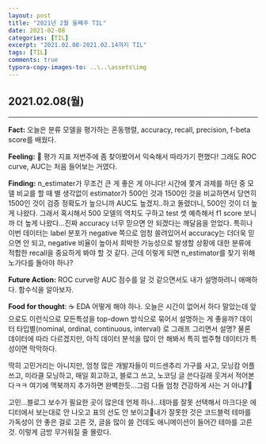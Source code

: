 ```yaml
---
layout: post
title: "2021년 2월 둘째주 TIL"
date: 2021-02-08
categories: [TIL]
excerpt: "2021.02.08-2021.02.14까지 TIL"
tags: [TIL]
comments: true
typora-copy-images-to: ..\..\assets\img
---
```




## 2021.02.08(월)

---

**Fact:** 오늘은 분류 모델을 평가하는 혼동행렬, accuracy, recall, precision, f-beta score를 배웠다.

**Feeling:** 🤗 평가 지표 저번주에 좀 찾아봤어서 익숙해서 따라가기 편했다! 그래도 ROC curve, AUC는 처음 들어보는 거였다.

**Finding:** n_estimater가 무조건 큰 게 좋은 게 아니다! 시간에 쫓겨 과제를 하던 중 모델 비교를 할 때 별 생각없이 estimator가 500인 것과 1500인 것을 비교하면서 당연히 1500인 것이 검증 정확도가 높으니까 AUC도 높겠지..하고 돌렸더니, 500인 것이 더 높게 나왔다. 그래서 혹시해서 500 모델의 역치도 구하고 test 셋 예측해서 f1 score 보니까 더 높게 나왔다...진짜 accuracy 너무 믿으면 안 되겠다는 깨달음을 얻었다. 특히나 이번 데이터는 label 분포가 negative 쪽으로 엄청 쏠려있어서 accuracy는 더더욱 믿으면 안 되고, negative 비율이 높아서 희박한 가능성으로 발생할 상황에 대한 분류에 적합한 recall을 중요하게 봐야 할 것 같다. 근데 이렇게 되면 n_estimator를 찾기 위해 노가다를 돌아야 하나?

**Future Action:** ROC curve랑 AUC 점수를 알 것 같으면서도 내가 설명하려니 애매하다.  함수식을 알아보자. 

**Food for thought**: ☕ EDA 어떻게 해야 하나. 오늘은 시간이 없어서 하다 말았는데 앞으로도 이런식으로 모든특성을 top-down 방식으로 묶어서 설명하는 게 좋을까? 데이터 타입별(nominal, ordinal, continuous, interval) 로 그래프 그리면서 설명? 물론 데이터에 따라 다르겠지만, 아직 데이터 분석을 많이 안 해봐서 특히 범주형 데이터가 특성이면 막막하다.

딱히 고민거리는 아니지만, 엄청 많은 개발자들이 미드센추리 가구를 사고, 모닝캄 어플 쓰고, 미라클 모닝하고, 매일 회고하고, 블로그 쓰고, 노코딩 글 쓴다길래  웃겨서 적어본다ㅋㅋ 여기에 맥북까지 추가하면 완벽한듯...그럼 다들 엄청 건강하게 사는 거 아냐?🤔

고민...블로그 보수가 필요한 곳이 많은데 언제 하나...테마를 잘못 선택해서 마크다운 에디터에서 보는대로 안 나오고 표의 선도 안 보이고🤦내가 잘못한 것은 코드블럭 테마를 가독성이 안 좋은 걸로 고른 것, 글을 많이 쓸 건데도 애니메이션이 들어간 테마를 고른 것. 이렇게 금방 무거워질 줄 몰랐다.
